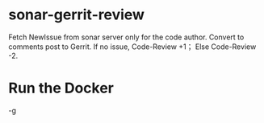 # sonar-gerrit-review
  Fetch NewIssue from sonar server only for the code author. Convert to comments post to Gerrit.
 If no issue, Code-Review +1； Else Code-Review -2.
 
# Run the Docker


-g